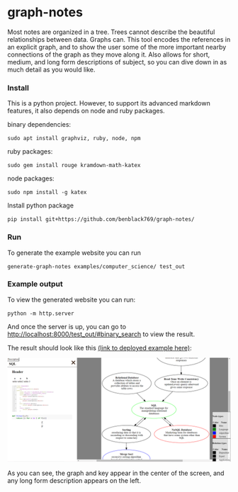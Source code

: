 # graph-notes

Most notes are organized in a tree. Trees cannot describe the beautiful relationships between data. Graphs can. This tool encodes the references in an explicit graph, and to show the user some of the more important nearby connections of the graph as they move along it. Also allows for short, medium, and long form descriptions of subject, so you can dive down in as much detail as you would like.

### Install

This is a python project. However, to support its advanced markdown features, it also depends on node and ruby packages.

binary dependencies:

    sudo apt install graphviz, ruby, node, npm

ruby packages:

    sudo gem install rouge kramdown-math-katex

node packages:

    sudo npm install -g katex

Install python package

    pip install git+https://github.com/benblack769/graph-notes/

### Run

To generate the example website you can run

    generate-graph-notes examples/computer_science/ test_out

### Example output

To view the generated website you can run:

    python -m http.server

And once the server is up, you can go to [http://localhost:8000/test_out/#binary_search](http://localhost:8000/test_out/#binary_search) to view the result.

The result should look like this [(link to deployed example here)](https://benblack769.github.io/graph-notes/test_out/):

[![screenshot](writeup_files/screenshot_info_graph.PNG)](https://benblack769.github.io/graph-notes/test_out/#SQL)

As you can see, the graph and key appear in the center of the screen, and any long form description appears on the left.
